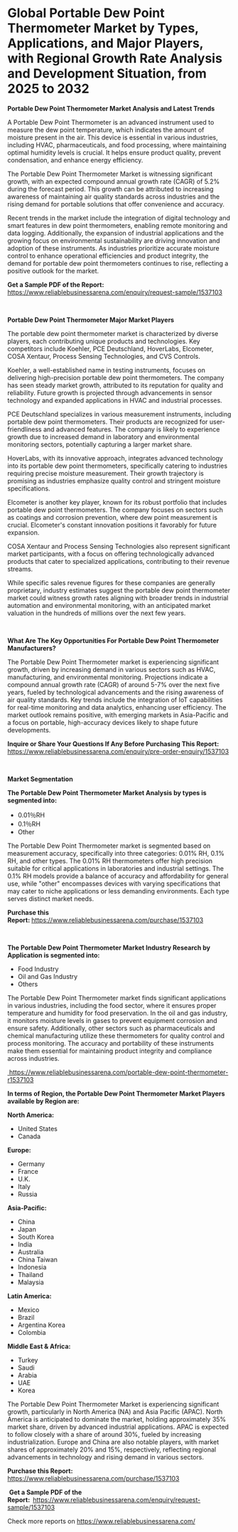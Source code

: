 <p><h1>Global Portable Dew Point Thermometer Market by Types, Applications, and Major Players, with Regional Growth Rate Analysis and Development Situation, from 2025 to 2032</h1></p><p><strong>Portable Dew Point Thermometer Market Analysis and Latest Trends</strong></p>
<p><p>A Portable Dew Point Thermometer is an advanced instrument used to measure the dew point temperature, which indicates the amount of moisture present in the air. This device is essential in various industries, including HVAC, pharmaceuticals, and food processing, where maintaining optimal humidity levels is crucial. It helps ensure product quality, prevent condensation, and enhance energy efficiency.</p><p>The Portable Dew Point Thermometer Market is witnessing significant growth, with an expected compound annual growth rate (CAGR) of 5.2% during the forecast period. This growth can be attributed to increasing awareness of maintaining air quality standards across industries and the rising demand for portable solutions that offer convenience and accuracy. </p><p>Recent trends in the market include the integration of digital technology and smart features in dew point thermometers, enabling remote monitoring and data logging. Additionally, the expansion of industrial applications and the growing focus on environmental sustainability are driving innovation and adoption of these instruments. As industries prioritize accurate moisture control to enhance operational efficiencies and product integrity, the demand for portable dew point thermometers continues to rise, reflecting a positive outlook for the market.</p></p>
<p><strong>Get a Sample PDF of the Report:&nbsp;</strong> <a href="https://www.reliablebusinessarena.com/enquiry/request-sample/1537103?utm_campaign=2294&utm_medium=2&utm_source=Github&utm_content=ia&utm_term=27022025&utm_id=portable-dew-point-thermometer">https://www.reliablebusinessarena.com/enquiry/request-sample/1537103</a></p>
<p>&nbsp;</p>
<p><strong>Portable Dew Point Thermometer Major Market Players</strong></p>
<p><p>The portable dew point thermometer market is characterized by diverse players, each contributing unique products and technologies. Key competitors include Koehler, PCE Deutschland, HoverLabs, Elcometer, COSA Xentaur, Process Sensing Technologies, and CVS Controls.</p><p>Koehler, a well-established name in testing instruments, focuses on delivering high-precision portable dew point thermometers. The company has seen steady market growth, attributed to its reputation for quality and reliability. Future growth is projected through advancements in sensor technology and expanded applications in HVAC and industrial processes.</p><p>PCE Deutschland specializes in various measurement instruments, including portable dew point thermometers. Their products are recognized for user-friendliness and advanced features. The company is likely to experience growth due to increased demand in laboratory and environmental monitoring sectors, potentially capturing a larger market share.</p><p>HoverLabs, with its innovative approach, integrates advanced technology into its portable dew point thermometers, specifically catering to industries requiring precise moisture measurement. Their growth trajectory is promising as industries emphasize quality control and stringent moisture specifications.</p><p>Elcometer is another key player, known for its robust portfolio that includes portable dew point thermometers. The company focuses on sectors such as coatings and corrosion prevention, where dew point measurement is crucial. Elcometer's constant innovation positions it favorably for future expansion.</p><p>COSA Xentaur and Process Sensing Technologies also represent significant market participants, with a focus on offering technologically advanced products that cater to specialized applications, contributing to their revenue streams.</p><p>While specific sales revenue figures for these companies are generally proprietary, industry estimates suggest the portable dew point thermometer market could witness growth rates aligning with broader trends in industrial automation and environmental monitoring, with an anticipated market valuation in the hundreds of millions over the next few years.</p></p>
<p>&nbsp;</p>
<p><strong>What Are The Key Opportunities For Portable Dew Point Thermometer Manufacturers?</strong></p>
<p><p>The Portable Dew Point Thermometer market is experiencing significant growth, driven by increasing demand in various sectors such as HVAC, manufacturing, and environmental monitoring. Projections indicate a compound annual growth rate (CAGR) of around 5-7% over the next five years, fueled by technological advancements and the rising awareness of air quality standards. Key trends include the integration of IoT capabilities for real-time monitoring and data analytics, enhancing user efficiency. The market outlook remains positive, with emerging markets in Asia-Pacific and a focus on portable, high-accuracy devices likely to shape future developments.</p></p>
<p><strong>Inquire or Share Your Questions If Any Before Purchasing This Report:</strong> <a href="https://www.reliablebusinessarena.com/enquiry/pre-order-enquiry/1537103?utm_campaign=2294&utm_medium=2&utm_source=Github&utm_content=ia&utm_term=27022025&utm_id=portable-dew-point-thermometer">https://www.reliablebusinessarena.com/enquiry/pre-order-enquiry/1537103</a></p>
<p>&nbsp;</p>
<p><strong>Market Segmentation</strong></p>
<p><strong>The Portable Dew Point Thermometer Market Analysis by types is segmented into:</strong></p>
<p><ul><li>0.01％RH</li><li>0.1％RH</li><li>Other</li></ul></p>
<p><p>The Portable Dew Point Thermometer market is segmented based on measurement accuracy, specifically into three categories: 0.01% RH, 0.1% RH, and other types. The 0.01% RH thermometers offer high precision suitable for critical applications in laboratories and industrial settings. The 0.1% RH models provide a balance of accuracy and affordability for general use, while "other" encompasses devices with varying specifications that may cater to niche applications or less demanding environments. Each type serves distinct market needs.</p></p>
<p><strong>Purchase this Report:&nbsp;</strong><a href="https://www.reliablebusinessarena.com/purchase/1537103?utm_campaign=2294&utm_medium=2&utm_source=Github&utm_content=ia&utm_term=27022025&utm_id=portable-dew-point-thermometer">https://www.reliablebusinessarena.com/purchase/1537103</a></p>
<p>&nbsp;</p>
<p><strong>The Portable Dew Point Thermometer Market Industry Research by Application is segmented into:</strong></p>
<p><ul><li>Food Industry</li><li>Oil and Gas Industry</li><li>Others</li></ul></p>
<p><p>The Portable Dew Point Thermometer market finds significant applications in various industries, including the food sector, where it ensures proper temperature and humidity for food preservation. In the oil and gas industry, it monitors moisture levels in gases to prevent equipment corrosion and ensure safety. Additionally, other sectors such as pharmaceuticals and chemical manufacturing utilize these thermometers for quality control and process monitoring. The accuracy and portability of these instruments make them essential for maintaining product integrity and compliance across industries.</p></p>
<p><a href="https://www.reliablebusinessarena.com/portable-dew-point-thermometer-r1537103?utm_campaign=2294&utm_medium=2&utm_source=Github&utm_content=ia&utm_term=27022025&utm_id=portable-dew-point-thermometer">&nbsp;https://www.reliablebusinessarena.com/portable-dew-point-thermometer-r1537103</a></p>
<p><strong>In terms of Region, the Portable Dew Point Thermometer Market Players available by Region are:</strong></p>
<p>
    <p> <strong> North America: </strong>
        <ul>
            <li>United States</li>
            <li>Canada</li>
        </ul>
        </p> 
    <p> <strong> Europe: </strong>
        <ul>
            <li>Germany</li>
            <li>France</li>
            <li>U.K.</li>
            <li>Italy</li>
            <li>Russia</li>
        </ul>
        </p> 
    <p> <strong> Asia-Pacific: </strong>
        <ul>
            <li>China</li>
            <li>Japan</li>
            <li>South Korea</li>
            <li>India</li>
            <li>Australia</li>
            <li>China Taiwan</li>
            <li>Indonesia</li>
            <li>Thailand</li>
            <li>Malaysia</li>
        </ul>
        </p> 
    <p> <strong> Latin America: </strong>
        <ul>
            <li>Mexico</li>
            <li>Brazil</li>
            <li>Argentina Korea</li>
            <li>Colombia</li>
        </ul>
        </p> 
    <p> <strong> Middle East & Africa: </strong>
        <ul>
            <li>Turkey</li>
            <li>Saudi</li>
            <li>Arabia</li>
            <li>UAE</li>
            <li>Korea</li>
        </ul>
    </p>
    </p>
<p><p>The Portable Dew Point Thermometer Market is experiencing significant growth, particularly in North America (NA) and Asia Pacific (APAC). North America is anticipated to dominate the market, holding approximately 35% market share, driven by advanced industrial applications. APAC is expected to follow closely with a share of around 30%, fueled by increasing industrialization. Europe and China are also notable players, with market shares of approximately 20% and 15%, respectively, reflecting regional advancements in technology and rising demand in various sectors.</p></p>
<p><strong>Purchase this Report: </strong><a href="https://www.reliablebusinessarena.com/purchase/1537103?utm_campaign=2294&utm_medium=2&utm_source=Github&utm_content=ia&utm_term=27022025&utm_id=portable-dew-point-thermometer">https://www.reliablebusinessarena.com/purchase/1537103</a></p>
<p>&nbsp;<strong>Get a Sample PDF of the Report:&nbsp;&nbsp;</strong><a href="https://www.reliablebusinessarena.com/enquiry/request-sample/1537103?utm_campaign=2294&utm_medium=2&utm_source=Github&utm_content=ia&utm_term=27022025&utm_id=portable-dew-point-thermometer">https://www.reliablebusinessarena.com/enquiry/request-sample/1537103</a></p>
<p><strong></strong></p>
<p>Check more reports on <a href="https://www.reliablebusinessarena.com/?utm_campaign=2294&utm_medium=2&utm_source=Github&utm_content=ia&utm_term=27022025&utm_id=portable-dew-point-thermometer">https://www.reliablebusinessarena.com/</a></p>